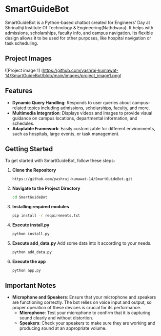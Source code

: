 # SmartGuideBot
SmartGuideBot is a Python-based chatbot created for Engineers' Day at Shrinathji Institute Of Technology &amp; Engineering(Nathdwara). It helps with admissions, scholarships, faculty info, and campus navigation. Its flexible design allows it to be used for other purposes, like hospital navigation or task scheduling.

## Project Images
![Project image 1]
(https://github.com/yashraj-kumawat-14/SmartGuideBot/blob/main/images/project_image1.png)

## Features

- **Dynamic Query Handling**: Responds to user queries about campus-related topics including admissions, scholarships, faculty, and more.
- **Multimedia Integration**: Displays videos and images to provide visual guidance on campus locations, departmental information, and schedules.
- **Adaptable Framework**: Easily customizable for different environments, such as hospitals, large events, or task management.

## Getting Started

To get started with SmartGuideBot, follow these steps:

1. **Clone the Repository**
   ```bash
   https://github.com/yashraj-kumawat-14/SmartGuideBot.git

2. **Navigate to the Project Directory**
   ```bash
   cd SmartGuideBot

3. **Installing required modules**
   ```bash
   pip install -r requirements.txt

4. **Execute install.py**
   ```bash
   python install.py
   
5. **Execute add_data.py**
   Add some data into it according to your needs.
   ```bash
   python add_data.py
   
7. **Execute the app**
   ```bash
   python app.py

## Important Notes

- **Microphone and Speakers**: Ensure that your microphone and speakers are functioning correctly. The bot relies on voice input and output, so proper operation of these devices is crucial for its performance.
  - **Microphone**: Test your microphone to confirm that it is capturing sound clearly and without distortion.
  - **Speakers**: Check your speakers to make sure they are working and producing sound at an appropriate volume.


